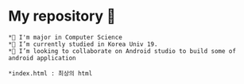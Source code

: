 # My repository 👋

<!--
**beongyoung/beongyoung** is a ✨ _special_ ✨ repository because its `README.md` (this file) appears on your GitHub profile.
Here are some ideas to get you started:
- 🤔 I’m looking for help with ...
- 💬 Ask me about ...
- 📫 How to reach me: ...
- 😄 Pronouns: ...
- ⚡ Fun fact: ...
-->

```
*🌱 I'm major in Computer Science
*🔭 I’m currently studied in Korea Univ 19.
*👯 I’m looking to collaborate on Android studio to build some of android application

*index.html : 최상의 html
```